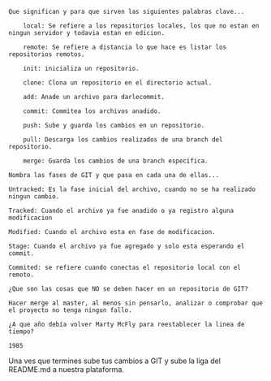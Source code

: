 

    Que significan y para que sirven las siguientes palabras clave...

        local: Se refiere a los repositorios locales, los que no estan en ningun servidor y todavia estan en edicion.

        remote: Se refiere a distancia lo que hace es listar los repositorios remotos.

        init: inicializa un repositorio.

        clone: Clona un repositorio en el directorio actual.

        add: Anade un archivo para darlecommit.

        commit: Commitea los archivos anadido.

        push: Sube y guarda los cambios en un repositorio.

        pull: Descarga los cambios realizados de una branch del repositorio.

        merge: Guarda los cambios de una branch especifica.

    Nombra las fases de GIT y que pasa en cada una de ellas...

    Untracked: Es la fase inicial del archivo, cuando no se ha realizado ningun cambio.

    Tracked: Cuando el archivo ya fue anadido o ya registro alguna modificacion

    Modified: Cuando el archivo esta en fase de modificacion.

    Stage: Cuando el archivo ya fue agregado y solo esta esperando el commit.

    Commited: se refiere cuando conectas el repositorio local con el remoto.

    ¿Que son las cosas que NO se deben hacer en un repositorio de GIT?

    Hacer merge al master, al menos sin pensarlo, analizar o comprobar que el proyecto no tenga ningun fallo.

    ¿A que año debía volver Marty McFly para reestablecer la linea de tiempo?

    1985

Una ves que termines sube tus cambios a GIT y sube la liga del README.md a nuestra plataforma.
